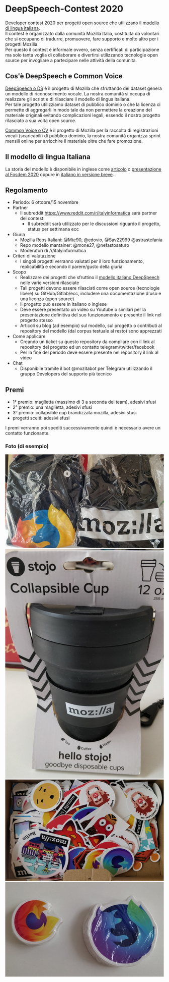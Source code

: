 # DeepSpeech-Contest 2020

Developer contest 2020 per progetti open source che utilizzano il [modello di lingua italiana](https://github.com/MozillaItalia/DeepSpeech-Italian-Model).  
Il contest è organizzato dalla comunità Mozilla Italia, costituita da volontari che si occupano di tradurre, promuovere, fare supporto e molto altro per i progetti Mozilla.  
Per questo il contest è informale ovvero, senza certificati di participazione ma solo tanta voglia di collaborare e divertirsi utilizzando tecnologie open source per invogliare a partecipare nelle attività della comunità.

## Cos'è DeepSpeech e Common Voice

[DeepSpeech o DS](https://github.com/mozilla/DeepSpeech) è il progetto di Mozilla che sfruttando dei dataset genera un modello di riconoscimento vocale. La nostra comunità si occupa di realizzare gli script e di rilasciare il modello di lingua italiana.  
Per tale progetto utilizziamo dataset di pubblico dominio o che la licenza ci permette di aggregarli in modo tale da non permettere la creazione del materiale originali evitando complicazioni legali, essendo il nostro progetto rilasciato a sua volta open source.

[Common Voice o CV](https://commonvoice.mozilla.org/it) è il progetto di Mozilla per la raccolta di registrazioni vocali (scaricabili) di pubblico dominio, la nostra comunità organizza sprint mensili online per arricchire il materiale oltre che fare promozione.  

## Il modello di lingua Italiana

La storia del modello è disponibile in inglese come [articolo](https://daniele.tech/2019/12/how-the-italian-deepspeech-model-helped-our-mozilla-italia-community/) o [presentazione al Fosdem 2020](https://archive.fosdem.org/2020/schedule/event/how_to_get_fun_with_teamwork/) oppure in [italiano in versione breve](https://www.miamammausalinux.org/2020/04/mozilla-italia-promuove-il-modello-di-riconoscimento-vocale-in-italiano-per-deepspeech/).

## Regolamento

* Periodo: 6 ottobre/15 novembre
* Partner
  * Il subreddit https://www.reddit.com/r/italyinformatica sarà partner del contest:
     * Il subreddit sarà utilizzato per le discussioni riguardo il progetto, status per settimana ecc
* Giuria
  * Mozilla Reps Italiani: @Mte90, @edovio, @Sav22999 @astrastefania  
  * Repo modello mantainer: @mone27, @nefastosaturo
  * Moderatori di /r/italyinformatica
* Criteri di valutazione
  * I singoli progetti verranno valutati per il loro funzionamento, replicabilità e secondo il parere/gusto della giuria
* Scopo
  * Realizzare dei progetti che sfruttino il [modello italiano DeepSpeech](https://github.com/MozillaItalia/DeepSpeech-Italian-Model) nelle varie versioni rilasciate 
  * Tali progetti devono essere rilasciati come open source (tecnologie libere) su GitHub/Gitlab/ecc, includere una documentazione d'uso e una licenza (open source)
  * Il progetto può essere in italiano o inglese
  * Deve essere presentato un video su Youtube o similari per la presentazione definitiva del suo funzionamento e presente il link nel progetto stesso
  * Articoli su blog (ad esempio) sul modello, sul progetto o contributi al repository del modello (dal corpus testuale al resto) sono apprezzati
* Come applicare
  * Creando un ticket su questo repository da compilare con il link al repository del progetto ed un contatto telegram/twitter/facebook
  * Per la fine del periodo deve essere presente nel repository il link al video 
* Chat
  * Disponibile tramite il bot @mozitabot per Telegram utilizzando il gruppo Developers del supporto più tecnico

## Premi

  * 1° premio: maglietta (massimo di 3 a seconda del team), adesivi sfusi
  * 2° premio: una maglietta, adesivi sfusi
  * 3° premio: collapsible cup brandizzata mozilla, adesivi sfusi
  * progetti scelti: adesivi sfusi

I premi verranno poi spediti successivamente quindi è necessario avere un contatto funzionante.

### Foto (di esempio)

![](img/1.jpg)
![](img/2.jpg)
![](img/3.jpg)
![](img/4.jpg)
